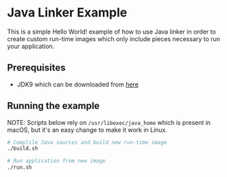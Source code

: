 # Java Linker Example

This is a simple Hello World! example of how to use Java linker in order to create custom run-time images which only include pieces necessary to run your application.

## Prerequisites

* JDK9 which can be downloaded from [here](http://www.oracle.com/technetwork/java/javase/downloads/index.html)

## Running the example

NOTE: Scripts below rely on `/usr/libexec/java_home` which is present in macOS, but it's an easy change to make it work in Linux.

```bash
# Complile Java sources and build new run-time image
./build.sh

# Run application from new image
./run.sh
```
